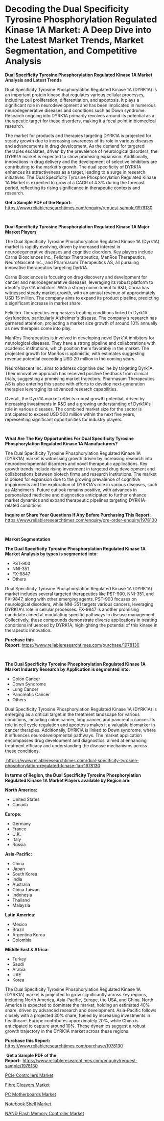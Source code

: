 <p><h1>Decoding the Dual Specificity Tyrosine Phosphorylation Regulated Kinase 1A Market: A Deep Dive into the Latest Market Trends, Market Segmentation, and Competitive Analysis</h1></p><p><strong>Dual Specificity Tyrosine Phosphorylation Regulated Kinase 1A Market Analysis and Latest Trends</strong></p>
<p><p>Dual Specificity Tyrosine Phosphorylation Regulated Kinase 1A (DYRK1A) is an important protein kinase that regulates various cellular processes, including cell proliferation, differentiation, and apoptosis. It plays a significant role in neurodevelopment and has been implicated in numerous neurodegenerative diseases and conditions such as Down syndrome. Research ongoing into DYRK1A primarily revolves around its potential as a therapeutic target for these disorders, making it a focal point in biomedical research.</p><p>The market for products and therapies targeting DYRK1A is projected for steady growth due to increasing awareness of its role in various diseases and advancements in drug development. As the demand for targeted therapies escalates, driven by the prevalence of neurological disorders, the DYRK1A market is expected to show promising expansion. Additionally, innovations in drug delivery and the development of selective inhibitors are contributing to the market's growth. The dual specificity of DYRK1A enhances its attractiveness as a target, leading to a surge in research initiatives. The Dual Specificity Tyrosine Phosphorylation Regulated Kinase 1A Market is expected to grow at a CAGR of 4.3% during the forecast period, reflecting its rising significance in therapeutic contexts and research.</p></p>
<p><strong>Get a Sample PDF of the Report:&nbsp;</strong> <a href="https://www.reliableresearchtimes.com/enquiry/request-sample/1978130?utm_campaign=2934&utm_medium=2&utm_source=Github&utm_content=ia&utm_term=09032025&utm_id=dual-specificity-tyrosine-phosphorylation-regulated-kinase-1a">https://www.reliableresearchtimes.com/enquiry/request-sample/1978130</a></p>
<p>&nbsp;</p>
<p><strong>Dual Specificity Tyrosine Phosphorylation Regulated Kinase 1A Major Market Players</strong></p>
<p><p>The Dual Specificity Tyrosine Phosphorylation Regulated Kinase 1A (Dyrk1A) market is rapidly evolving, driven by increased interest in neurodegenerative diseases and cognitive disorders. Key players include Carna Biosciences Inc., Felicitex Therapeutics, ManRos Therapeutics, NeuroNascent Inc., and Pharmasum Therapeutics AS, all pursuing innovative therapeutics targeting Dyrk1A.</p><p>Carna Biosciences is focusing on drug discovery and development for cancer and neurodegenerative diseases, leveraging its robust platform to identify Dyrk1A inhibitors. With a strong commitment to R&D, Carna has witnessed steady market growth, with an annual revenue of approximately USD 15 million. The company aims to expand its product pipeline, predicting a significant increase in market share.</p><p>Felicitex Therapeutics emphasizes treating conditions linked to Dyrk1A dysfunction, particularly Alzheimer's disease. The company’s research has garnered attention, projecting a market size growth of around 10% annually as new therapies come into play.</p><p>ManRos Therapeutics is involved in developing novel Dyrk1A inhibitors for neurological diseases. They have a strong pipeline and collaborations with academic institutions, which position them favorably in the market. The projected growth for ManRos is optimistic, with estimates suggesting revenue potential exceeding USD 20 million in the coming years.</p><p>NeuroNascent Inc. aims to address cognitive decline by targeting Dyrk1A. Their innovative approach has received positive feedback from clinical trials, suggesting a promising market trajectory. Pharmasum Therapeutics AS is also entering this space with efforts to develop next-generation therapies leveraging its advanced research capabilities.</p><p>Overall, the Dyrk1A market reflects robust growth potential, driven by increasing investments in R&D and a growing understanding of Dyrk1A's role in various diseases. The combined market size for the sector is anticipated to exceed USD 500 million within the next five years, representing significant opportunities for industry players.</p></p>
<p>&nbsp;</p>
<p><strong>What Are The Key Opportunities For Dual Specificity Tyrosine Phosphorylation Regulated Kinase 1A Manufacturers?</strong></p>
<p><p>The Dual Specificity Tyrosine Phosphorylation Regulated Kinase 1A (DYRK1A) market is witnessing growth driven by increasing research into neurodevelopmental disorders and novel therapeutic applications. Key growth trends include rising investment in targeted drug development and collaborations between biotech firms and research institutions. The market is poised for expansion due to the growing prevalence of cognitive impairments and the exploration of DYRK1A's role in various diseases, such as Alzheimer’s. Future outlook remains positive, with advances in personalized medicine and diagnostics anticipated to further enhance market dynamics and expand therapeutic pipelines targeting DYRK1A-related conditions.</p></p>
<p><strong>Inquire or Share Your Questions If Any Before Purchasing This Report:</strong> <a href="https://www.reliableresearchtimes.com/enquiry/pre-order-enquiry/1978130?utm_campaign=2934&utm_medium=2&utm_source=Github&utm_content=ia&utm_term=09032025&utm_id=dual-specificity-tyrosine-phosphorylation-regulated-kinase-1a">https://www.reliableresearchtimes.com/enquiry/pre-order-enquiry/1978130</a></p>
<p>&nbsp;</p>
<p><strong>Market Segmentation</strong></p>
<p><strong>The Dual Specificity Tyrosine Phosphorylation Regulated Kinase 1A Market Analysis by types is segmented into:</strong></p>
<p><ul><li>PST-900</li><li>NNI-351</li><li>FX-9847</li><li>Others</li></ul></p>
<p><p>Dual Specificity Tyrosine Phosphorylation Regulated Kinase 1A (DYRK1A) market includes several targeted therapeutics like PST-900, NNI-351, and FX-9847, along with other emerging agents. PST-900 focuses on neurological disorders, while NNI-351 targets various cancers, leveraging DYRK1A's role in cellular processes. FX-9847 is another promising candidate aimed at modulating specific pathways in disease management. Collectively, these compounds demonstrate diverse applications in treating conditions influenced by DYRK1A, highlighting the potential of this kinase in therapeutic innovation.</p></p>
<p><strong>Purchase this Report:&nbsp;</strong><a href="https://www.reliableresearchtimes.com/purchase/1978130?utm_campaign=2934&utm_medium=2&utm_source=Github&utm_content=ia&utm_term=09032025&utm_id=dual-specificity-tyrosine-phosphorylation-regulated-kinase-1a">https://www.reliableresearchtimes.com/purchase/1978130</a></p>
<p>&nbsp;</p>
<p><strong>The Dual Specificity Tyrosine Phosphorylation Regulated Kinase 1A Market Industry Research by Application is segmented into:</strong></p>
<p><ul><li>Colon Cancer</li><li>Down Syndrome</li><li>Lung Cancer</li><li>Pancreatic Cancer</li><li>Others</li></ul></p>
<p><p>Dual Specificity Tyrosine Phosphorylation Regulated Kinase 1A (DYRK1A) is emerging as a critical target in the treatment landscape for various conditions, including colon cancer, lung cancer, and pancreatic cancer. Its role in cell cycle regulation and apoptosis makes it a valuable biomarker in cancer therapies. Additionally, DYRK1A is linked to Down syndrome, where it influences neurodevelopmental pathways. The market application encompasses drug development and diagnostics, aimed at enhancing treatment efficacy and understanding the disease mechanisms across these conditions.</p></p>
<p><a href="https://www.reliableresearchtimes.com/dual-specificity-tyrosine-phosphorylation-regulated-kinase-1a-r1978130?utm_campaign=2934&utm_medium=2&utm_source=Github&utm_content=ia&utm_term=09032025&utm_id=dual-specificity-tyrosine-phosphorylation-regulated-kinase-1a">&nbsp;https://www.reliableresearchtimes.com/dual-specificity-tyrosine-phosphorylation-regulated-kinase-1a-r1978130</a></p>
<p><strong>In terms of Region, the Dual Specificity Tyrosine Phosphorylation Regulated Kinase 1A Market Players available by Region are:</strong></p>
<p>
    <p> <strong> North America: </strong>
        <ul>
            <li>United States</li>
            <li>Canada</li>
        </ul>
        </p> 
    <p> <strong> Europe: </strong>
        <ul>
            <li>Germany</li>
            <li>France</li>
            <li>U.K.</li>
            <li>Italy</li>
            <li>Russia</li>
        </ul>
        </p> 
    <p> <strong> Asia-Pacific: </strong>
        <ul>
            <li>China</li>
            <li>Japan</li>
            <li>South Korea</li>
            <li>India</li>
            <li>Australia</li>
            <li>China Taiwan</li>
            <li>Indonesia</li>
            <li>Thailand</li>
            <li>Malaysia</li>
        </ul>
        </p> 
    <p> <strong> Latin America: </strong>
        <ul>
            <li>Mexico</li>
            <li>Brazil</li>
            <li>Argentina Korea</li>
            <li>Colombia</li>
        </ul>
        </p> 
    <p> <strong> Middle East & Africa: </strong>
        <ul>
            <li>Turkey</li>
            <li>Saudi</li>
            <li>Arabia</li>
            <li>UAE</li>
            <li>Korea</li>
        </ul>
    </p>
    </p>
<p><p>The Dual Specificity Tyrosine Phosphorylation Regulated Kinase 1A (DYRK1A) market is projected to grow significantly across key regions, including North America, Asia-Pacific, Europe, the USA, and China. North America is expected to dominate the market, holding an estimated 40% share, driven by advanced research and development. Asia-Pacific follows closely with a projected 30% share, fueled by increasing investments in healthcare. Europe contributes approximately 20%, while China is anticipated to capture around 10%. These dynamics suggest a robust growth trajectory in the DYRK1A market across these regions.</p></p>
<p><strong>Purchase this Report: </strong><a href="https://www.reliableresearchtimes.com/purchase/1978130?utm_campaign=2934&utm_medium=2&utm_source=Github&utm_content=ia&utm_term=09032025&utm_id=dual-specificity-tyrosine-phosphorylation-regulated-kinase-1a">https://www.reliableresearchtimes.com/purchase/1978130</a></p>
<p>&nbsp;<strong>Get a Sample PDF of the Report:&nbsp;&nbsp;</strong><a href="https://www.reliableresearchtimes.com/enquiry/request-sample/1978130?utm_campaign=2934&utm_medium=2&utm_source=Github&utm_content=ia&utm_term=09032025&utm_id=dual-specificity-tyrosine-phosphorylation-regulated-kinase-1a">https://www.reliableresearchtimes.com/enquiry/request-sample/1978130</a></p>
<p><strong></strong></p>
<p><p><a href="https://www.linkedin.com/pulse/pcie-controllers-landscape-product-spectrum-market-trajectories-afzwe?utm_campaign=2934&utm_medium=2&utm_source=Github&utm_content=ia&utm_term=09032025&utm_id=dual-specificity-tyrosine-phosphorylation-regulated-kinase-1a">PCIe Controllers Market</a></p><p><a href="https://www.linkedin.com/pulse/comprehensive-evaluation-fibre-cleavers-market-size-anticipating-vmv0f?utm_campaign=2934&utm_medium=2&utm_source=Github&utm_content=ia&utm_term=09032025&utm_id=dual-specificity-tyrosine-phosphorylation-regulated-kinase-1a">Fibre Cleavers Market</a></p><p><a href="https://www.linkedin.com/pulse/how-pc-motherboards-market-expectd-grow-87-cagr-upcoming-lxxxf?utm_campaign=2934&utm_medium=2&utm_source=Github&utm_content=ia&utm_term=09032025&utm_id=dual-specificity-tyrosine-phosphorylation-regulated-kinase-1a">PC Motherboards Market</a></p><p><a href="https://www.linkedin.com/pulse/future-demand-revenue-forecast-notebook-shell-market-104-cagr-w21pe?utm_campaign=2934&utm_medium=2&utm_source=Github&utm_content=ia&utm_term=09032025&utm_id=dual-specificity-tyrosine-phosphorylation-regulated-kinase-1a">Notebook Shell Market</a></p><p><a href="https://www.linkedin.com/pulse/global-nand-flash-memory-controller-market-analysis-statisticson-q3ele?utm_campaign=2934&utm_medium=2&utm_source=Github&utm_content=ia&utm_term=09032025&utm_id=dual-specificity-tyrosine-phosphorylation-regulated-kinase-1a">NAND Flash Memory Controller Market</a></p></p>
